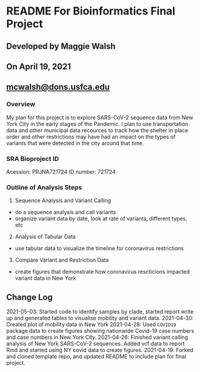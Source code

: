 # README For Bioinformatics Final Project
## Developed by Maggie Walsh
## On April 19, 2021
## mcwalsh@dons.usfca.edu

### Overview
My plan for this project is to explore SARS-CoV-2 sequence data from New York City in the early stages of the Pandemic. I plan to use transportation data and other municipal data recources to track how the shelter in place order and other restrictions may have had an impact on the types of variants that were detected in the city around that time.

### SRA Bioproject ID
Acession: PRJNA721724 
ID number: 721724

### Outline of Analysis Steps
1. Sequence Analysis and Variant Calling
 * do a sequence analysis and call variants
 * organize variant data by date, look at rate of variants, different types, etc
2. Analysis of Tabular Data
 * use tabular data to visualize the timeline for coronavirus restrictions
3. Compare Variant and Restriction Data
 * create figures that demonstrate how coronavirus rescticions impacted variant data in New York

## Change Log
2021-05-03: Started code to identify samples by clade, started report write up and generated tables to visualise mobility and variant data.
2021-04-30: Created plot of mobility data in New York
2021-04-28: Used `COVID19` package data to create figures showing nationwide Covid-19 case numbers and case numbers in New York City.
2021-04-26: Finished variant calling analysis of New York SARS-CoV-2 sequences. Added vcf data to report Rmd and started using NY covid data to create figures.
2021-04-19: Forked and cloned template repo, and updated README to include plan for final project. 
